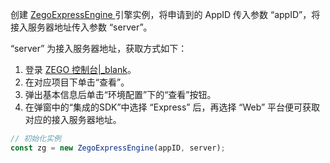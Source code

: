 创建 [ZegoExpressEngine ](https://doc-zh.zego.im/article/api?doc=Express_Video_SDK_API~javascript_web~class~ZegoExpressEngine) 引擎实例，将申请到的 AppID 传入参数 “appID”，将接入服务器地址传入参数 “server”。 

<div class="mk-hint">

“server” 为接入服务器地址，获取方式如下：
1. 登录 [ZEGO 控制台\|_blank](https://console-express.zego.im/)。
2. 在对应项目下单击“查看”。
3. 弹出基本信息后单击“环境配置”下的“查看”按钮。
4. 在弹窗中的“集成的SDK”中选择 “Express” 后，再选择 “Web” 平台便可获取对应的接入服务器地址。     
</div>

```javascript
// 初始化实例
const zg = new ZegoExpressEngine(appID, server);

```  



